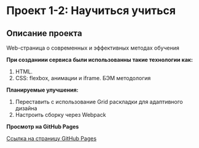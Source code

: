 # **Проект 1-2: Научиться учиться**

## **Описание проекта**

Web-страница о современных и эффективных методах обучения

**При созданиии сервиса были использованны такие технологии как:**
1. HTML.
2. CSS: flexbox, анимации и iframe. БЭМ методология


**Планируемые улучшения:**
1. Переставить с использование Grid раскладки для адаптивного дизайна
2. Настроить сборку через Webpack


**Просмотр на GitHub Pages**

[Ссылка на страницу GitHub Pages](https://khantagiev.github.io/how-to-learn/)
